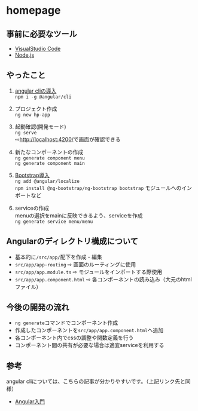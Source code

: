 # homepage

## 事前に必要なツール
- [VisualStudio Code](https://azure.microsoft.com/ja-jp/products/visual-studio-code/)
- [Node.js](https://nodejs.org/ja/)

## やったこと
1. [angular cliの導入](http://www.tohoho-web.com/ex/angular.html)  
  ```npm i -g @angular/cli```
2. プロジェクト作成  
  ```ng new hp-app```
3. 起動確認(開発モード)   
  ```ng serve```  
  ⇨[http://localhost:4200/](http://localhost:4200/)で画面が確認できる
4. 新たなコンポーネントの作成  
  ```ng generate component menu```  
  ```ng generate component main```  

5. [Bootstrap導入](https://qiita.com/shukawam/items/1134147d5ac61789987d)  
  ```ng add @angular/localize```  
  ```npm install @ng-bootstrap/ng-bootstrap bootstrap```
  モジュールへのインポートなど

6. serviceの作成  
  menuの選択をmainに反映できるよう、serviceを作成  
  ```ng generate service menu/menu```


## Angularのディレクトリ構成について
- 基本的に```/src/app/```配下を作成・編集
- ```src/app/app-routing``` ⇨ 画面のルーティングに使用
- ```src/app/app.module.ts``` ⇨ モジュールをインポートする際使用
- ```src/app/app.component.html``` ⇨ 各コンポーネントの読み込み（大元のhtmlファイル）

## 今後の開発の流れ
- ```ng generate```コマンドでコンポーネント作成
- 作成したコンポーネントを```src/app/app.component.html```へ追加
- 各コンポーネント内でcssの調整や関数定義を行う
- コンポーネント間の共有が必要な場合は適宜serviceを利用する

## 参考
angular cliについては、こちらの記事が分かりやすいです。（上記リンク先と同様）  
- [Angular入門](http://www.tohoho-web.com/ex/angular.html)
